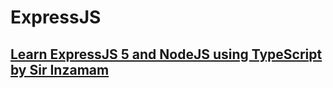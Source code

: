 # ExpressJS

## [Learn ExpressJS 5 and NodeJS using TypeScript by Sir Inzamam](https://github.com/panacloud/learn-typed-express/)
